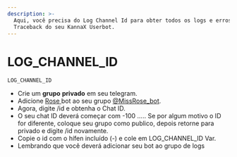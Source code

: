 ```yaml
---
description: >-
  Aqui, você precisa do Log Channel Id para obter todos os logs e erros de
  Traceback do seu KannaX Userbot.
---
```


# LOG\_CHANNEL\_ID

```text
LOG_CHANNEL_ID
```

* Crie um **grupo** **privado** em seu telegram.
* Adicione [Rose ](https://t.me/MissRose_bot)bot ao seu grupo [@MissRose\_bot](https://t.me/MissRose_bot).
* Agora, digite /id e obtenha o Chat ID.
* O seu chat ID deverá começar com  -100 ..... Se por algum motivo o ID for diferente, coloque seu grupo como publico, depois retorne para privado e digite /id novamente.
* Copie o id com o hífen incluído \(-\) e cole em LOG\_CHANNEL\_ID Var.
* Lembrando que você deverá adicionar seu bot ao grupo de logs

